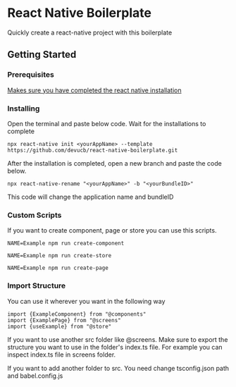 # React Native Boilerplate

Quickly create a react-native project with this boilerplate

## Getting Started

### Prerequisites

[Makes sure you have completed the react native installation](https://reactnative.dev/docs/environment-setup)


### Installing


Open the terminal and paste below code. Wait for the installations to complete

```
npx react-native init <yourAppName> --template https://github.com/devucb/react-native-boilerplate.git
```

After the installation is completed, open a new branch and paste the code below.

```
npx react-native-rename "<yourAppName>" -b "<yourBundleID>"
```

This code will change the application name and bundleID

### Custom Scripts

If you want to create component, page or store you can use this scripts.

```
NAME=Example npm run create-component
```

```
NAME=Example npm run create-store
```

```
NAME=Example npm run create-page
```

### Import Structure
You can use it wherever you want in the following way

```
import {ExampleComponent} from "@components"
import {ExamplePage} from "@screens"
import {useExample} from "@store"
```

If you want to use another src folder like @screens. Make sure to export the structure you want to use in the folder's index.ts file. For example you can inspect index.ts file in screens folder.

If you want to add another folder to src. You need change tsconfig.json path and babel.config.js


